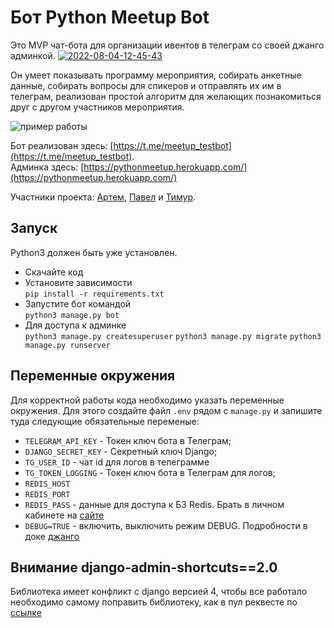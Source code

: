 # Бот Python Meetup Bot

Это MVP чат-бота для организации ивентов в телеграм со своей джанго админкой.
<a href="https://ibb.co/f185vVG"><img src="https://i.ibb.co/j6V2R9Z/2022-08-04-12-45-43.png" alt="2022-08-04-12-45-43" border="0"></a>

Он умеет показывать программу мероприятия, собирать анкетные данные, собирать вопросы для спикеров и отправлять их им в телеграм, реализован простой алгоритм для желающих познакомиться друг с другом участников мероприятия. 

![пример работы](./media/example.gif)

Бот реализован здесь: [https://t.me/meetup_testbot](https://t.me/meetup_testbot).  
Админка здесь: [https://pythonmeetup.herokuapp.com/](https://pythonmeetup.herokuapp.com/)

Участники проекта: [Артем](https://github.com/Artemsav), [Павел](https://github.com/pkzrnvch) и [Тимур](https://github.com/tbaiguzhinov).

## Запуск

Python3 должен быть уже установлен.

* Скачайте код
* Установите зависимости  
```pip install -r requirements.txt```
* Запустите бот командой  
```python3 manage.py bot```
* Для доступа к админке  
```python3 manage.py createsuperuser```
```python3 manage.py migrate```
```python3 manage.py runserver```

## Переменные окружения

Для корректной работы кода необходимо указать переменные окружения. Для этого создайте файл `.env` рядом с `manage.py` и запишите туда следующие обязательные переменые:

* `TELEGRAM_API_KEY` - Токен ключ бота в Телеграм;
* `DJANGO_SECRET_KEY` - Секретный ключ Django;
* `TG_USER_ID` - чат id для логов в телеграмме
* `TG_TOKEN_LOGGING` - Токен ключ бота в Телеграм для логов;
* `REDIS_HOST` 
* `REDIS_PORT`
* `REDIS_PASS` - данные для доступа к БЗ Redis. Брать в личном кабинете на [сайте](https://redis.io/)
* `DEBUG=TRUE` - включить, выключить режим DEBUG. Подробности в доке [джанго](https://docs.djangoproject.com/en/4.0/ref/settings/)

## Внимание django-admin-shortcuts==2.0

Библиотека имеет конфликт с django версией 4, чтобы все работало необходимо самому поправить библиотеку, как в пул реквесте по [ссылке](https://github.com/alesdotio/django-admin-shortcuts/pull/40/commits/9fa4c1e7349a0da4dcbb77ec3aef19cd0f4be8d5)

